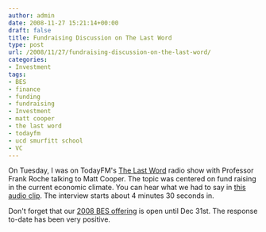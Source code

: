 ```yaml
---
author: admin
date: 2008-11-27 15:21:14+00:00
draft: false
title: Fundraising Discussion on The Last Word
type: post
url: /2008/11/27/fundraising-discussion-on-the-last-word/
categories:
- Investment
tags:
- BES
- finance
- funding
- fundraising
- Investment
- matt cooper
- the last word
- todayfm
- ucd smurfitt school
- VC
---
```


On Tuesday, I was on TodayFM's [The Last Word](http://todayfm.com/sectional.asp?id=881) radio show with Professor Frank Roche talking to Matt Cooper. The topic was centered on fund raising in the current economic climate. You can hear what we had to say in [this audio clip](http://www.radioireland.ie/lastword/25112008-18.wmv). The interview starts about 4 minutes 30 seconds in. 

Don't forget that our [2008 BES offering](https://argolon.com/bes-offering-2008/) is open until Dec 31st. The response to-date has been very positive.

